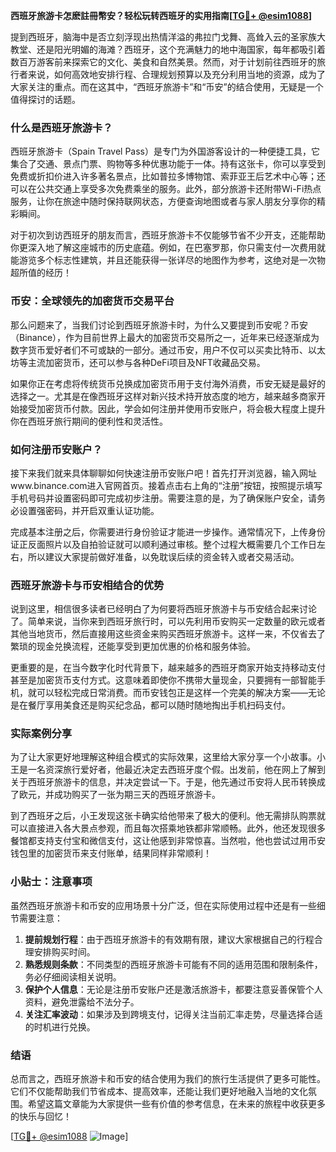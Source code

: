 **西班牙旅游卡怎麽註冊幣安？轻松玩转西班牙的实用指南[[TG💪+ @esim1088](https://t.me/s/esim1088)]**

提到西班牙，脑海中是否立刻浮现出热情洋溢的弗拉门戈舞、高耸入云的圣家族大教堂、还是阳光明媚的海滩？西班牙，这个充满魅力的地中海国家，每年都吸引着数百万游客前来探索它的文化、美食和自然美景。然而，对于计划前往西班牙的旅行者来说，如何高效地安排行程、合理规划预算以及充分利用当地的资源，成为了大家关注的重点。而在这其中，“西班牙旅游卡”和“币安”的结合使用，无疑是一个值得探讨的话题。

### 什么是西班牙旅游卡？

西班牙旅游卡（Spain Travel Pass）是专门为外国游客设计的一种便捷工具，它集合了交通、景点门票、购物等多种优惠功能于一体。持有这张卡，你可以享受到免费或折扣价进入许多著名景点，比如普拉多博物馆、索菲亚王后艺术中心等；还可以在公共交通上享受多次免费乘坐的服务。此外，部分旅游卡还附带Wi-Fi热点服务，让你在旅途中随时保持联网状态，方便查询地图或者与家人朋友分享你的精彩瞬间。

对于初次到访西班牙的朋友而言，西班牙旅游卡不仅能够节省不少开支，还能帮助你更深入地了解这座城市的历史底蕴。例如，在巴塞罗那，你只需支付一次费用就能游览多个标志性建筑，并且还能获得一张详尽的地图作为参考，这绝对是一次物超所值的经历！

### 币安：全球领先的加密货币交易平台

那么问题来了，当我们讨论到西班牙旅游卡时，为什么又要提到币安呢？币安（Binance），作为目前世界上最大的加密货币交易所之一，近年来已经逐渐成为数字货币爱好者们不可或缺的一部分。通过币安，用户不仅可以买卖比特币、以太坊等主流加密货币，还可以参与各种DeFi项目及NFT收藏品交易。

如果你正在考虑将传统货币兑换成加密货币用于支付海外消费，币安无疑是最好的选择之一。尤其是在像西班牙这样对新兴技术持开放态度的地方，越来越多商家开始接受加密货币付款。因此，学会如何注册并使用币安账户，将会极大程度上提升你在西班牙旅行期间的便利性和灵活性。

### 如何注册币安账户？

接下来我们就来具体聊聊如何快速注册币安账户吧！首先打开浏览器，输入网址www.binance.com进入官网首页。接着点击右上角的“注册”按钮，按照提示填写手机号码并设置密码即可完成初步注册。需要注意的是，为了确保账户安全，请务必设置强密码，并开启双重认证功能。

完成基本注册之后，你需要进行身份验证才能进一步操作。通常情况下，上传身份证正反面照片以及自拍验证就可以顺利通过审核。整个过程大概需要几个工作日左右，所以建议大家提前做好准备，以免耽误后续的资金转入或者交易活动。

### 西班牙旅游卡与币安相结合的优势

说到这里，相信很多读者已经明白了为何要将西班牙旅游卡与币安结合起来讨论了。简单来说，当你来到西班牙旅行时，可以先利用币安购买一定数量的欧元或者其他当地货币，然后直接用这些资金来购买西班牙旅游卡。这样一来，不仅省去了繁琐的现金兑换流程，还能享受到更加优惠的价格和服务体验。

更重要的是，在当今数字化时代背景下，越来越多的西班牙商家开始支持移动支付甚至是加密货币支付方式。这意味着即使你不携带大量现金，只要拥有一部智能手机，就可以轻松完成日常消费。而币安钱包正是这样一个完美的解决方案——无论是在餐厅享用美食还是购买纪念品，都可以随时随地掏出手机扫码支付。

### 实际案例分享

为了让大家更好地理解这种组合模式的实际效果，这里给大家分享一个小故事。小王是一名资深旅行爱好者，他最近决定去西班牙度个假。出发前，他在网上了解到关于西班牙旅游卡的信息，并决定尝试一下。于是，他先通过币安将人民币转换成了欧元，并成功购买了一张为期三天的西班牙旅游卡。

到了西班牙之后，小王发现这张卡确实给他带来了极大的便利。他无需排队购票就可以直接进入各大景点参观，而且每次搭乘地铁都非常顺畅。此外，他还发现很多餐馆都支持支付宝和微信支付，这让他感到非常惊喜。当然啦，他也尝试过用币安钱包里的加密货币来支付账单，结果同样非常顺利！

### 小贴士：注意事项

虽然西班牙旅游卡和币安的应用场景十分广泛，但在实际使用过程中还是有一些细节需要注意：

1. **提前规划行程**：由于西班牙旅游卡的有效期有限，建议大家根据自己的行程合理安排购买时间。
2. **熟悉规则条款**：不同类型的西班牙旅游卡可能有不同的适用范围和限制条件，务必仔细阅读相关说明。
3. **保护个人信息**：无论是注册币安账户还是激活旅游卡，都要注意妥善保管个人资料，避免泄露给不法分子。
4. **关注汇率波动**：如果涉及到跨境支付，记得关注当前汇率走势，尽量选择合适的时机进行兑换。

### 结语

总而言之，西班牙旅游卡和币安的结合使用为我们的旅行生活提供了更多可能性。它们不仅能帮助我们节省成本、提高效率，还能让我们更好地融入当地的文化氛围。希望这篇文章能为大家提供一些有价值的参考信息，在未来的旅程中收获更多的快乐与回忆！

[[TG💪+ @esim1088](https://t.me/s/esim1088) ![Image](https://i.postimg.cc/4NQfJmqS/Snipaste-2025-05-13-00-14-12.png)]